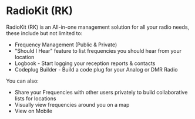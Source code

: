 # RadioKit (RK)

RadioKit (RK) is an All-in-one management solution for all your radio needs, these include but not limited to:

  - Frequency Management (Public & Private)
  - "Should I Hear" feature to list frequencies you should hear from your location
  - Logbook - Start logging your reception reports & contacts
  - Codeplug Builder - Build a code plug for your Analog or DMR Radio

You can also:
  - Share your Frequencies with other users privately to build collaborative lists for locations
  - Visually view frequencies around you on a map
  - View on Mobile
